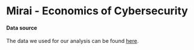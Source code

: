# Mirai - Economics of Cybersecurity

#### Data source

The data we used for our analysis can be found [here](https://surfdrive.surf.nl/files/index.php/s/0vw5WT2GgorszwR).
